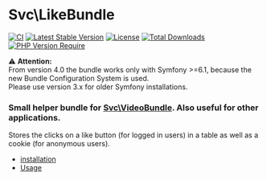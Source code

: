 # Svc\LikeBundle


[![CI](https://github.com/Sven-Ve/svc-like-bundle/actions/workflows/php.yml/badge.svg)](https://github.com/Sven-Ve/svc-like-bundle/actions/workflows/php.yml)
[![Latest Stable Version](https://poser.pugx.org/svc/like-bundle/v)](https://packagist.org/packages/svc/like-bundle)
[![License](https://poser.pugx.org/svc/like-bundle/license)](https://packagist.org/packages/svc/like-bundle)
[![Total Downloads](https://poser.pugx.org/svc/like-bundle/downloads)](https://packagist.org/packages/svc/like-bundle)
[![PHP Version Require](http://poser.pugx.org/svc/like-bundle/require/php)](https://packagist.org/packages/svc/like-bundle)

:warning: **Attention:** <br/>
From version 4.0 the bundle works only with Symfony >=6.1, because the new Bundle Configuration System is used.<br/>
Please use version 3.x for older Symfony installations.

### Small helper bundle for [Svc\VideoBundle](https://github.com/Sven-Ve/svc-video-bundle). Also useful for other applications.

Stores the clicks on a like button (for logged in users) in a table as well as a cookie (for anonymous users).


* [installation](docs/installation.md)
* [Usage](docs/usage.md)
